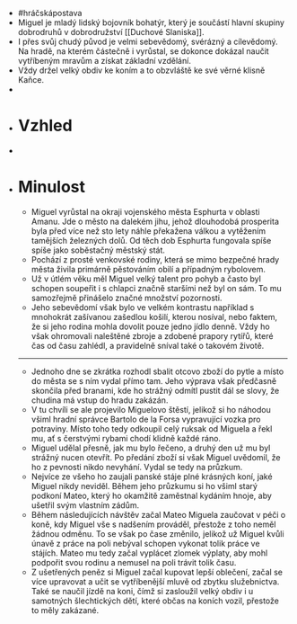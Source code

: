 - #hráčskápostava
- Miguel je mladý lidský bojovník bohatýr, který je součástí hlavní skupiny dobrodruhů v dobrodružství [[Duchové Slaniska]].
- I přes svůj chudý původ je velmi sebevědomý, svérázný a cílevědomý. Na hradě, na kterém částečně i vyrůstal, se dokonce dokázal naučit vytříbeným mravům a získat základní vzdělání.
- Vždy držel velký obdiv ke koním a to obzvláště ke své věrné klisně Kaňce.
-
- # Vzhled
-
- # Minulost
	- Miguel vyrůstal na okraji vojenského města Esphurta v oblasti Amanu. Jde o město na dalekém jihu, jehož dlouhodobá prosperita byla před více než sto lety náhle překažena válkou a vytěžením tamějších železných dolů. Od těch dob Esphurta fungovala spíše spíše jako soběstačný městský stát.
	- Pochází z prosté venkovské rodiny, která se mimo bezpečné hrady města živila primárně pěstováním obilí a případným rybolovem.
	- Už v útlém věku měl Miguel velký talent pro pohyb a často byl schopen soupeřit i s chlapci značně staršími než byl on sám. To mu samozřejmě přinášelo značné množství pozornosti.
	- Jeho sebevědomí však bylo ve velkém kontrastu například s mnohokrát zašívanou zašedlou košilí, kterou nosíval, nebo faktem, že si jeho rodina mohla dovolit pouze jedno jídlo denně. Vždy ho však ohromovali naleštěné zbroje a zdobené prapory rytířů, které čas od času zahlédl, a pravidelně sníval také o takovém životě.
	- ---
	- Jednoho dne se zkrátka rozhodl sbalit otcovo zboží do pytle a místo do města se s ním vydal přímo tam. Jeho výprava však předčasně skončila před branami, kde ho strážný odmítl pustit dál se slovy, že chudina má vstup do hradu zakázán.
	- V tu chvíli se ale projevilo Miguelovo štěstí, jelikož si ho náhodou všiml hradní správce Bartolo de la Forsa vypravující vozka pro potraviny. Místo toho tedy odkoupil celý ruksak od Miguela a řekl mu, ať s čerstvými rybami chodí klidně každé ráno.
	- Miguel udělal přesně, jak mu bylo řečeno, a druhý den už mu byl strážný nucen otevřít. Po předání zboží si však Miguel uvědomil, že ho z pevnosti nikdo nevyhání. Vydal se tedy na průzkum.
	- Nejvíce ze všeho ho zaujali panské stáje plné krásných koní, jaké Miguel nikdy neviděl. Během jeho průzkumu si ho všiml starý podkoní Mateo, který ho okamžitě zaměstnal kydáním hnoje, aby ušetřil svým vlastním zádům.
	- Během následujících návštěv začal Mateo Miguela zaučovat v péči o koně, kdy Miguel vše s nadšením prováděl, přestože z toho neměl žádnou odměnu. To se však po čase změnilo, jelikož už Miguel kvůli únavě z práce na poli nebýval schopen vykonat tolik práce ve stájích. Mateo mu tedy začal vyplácet zlomek výplaty, aby mohl podpořit svou rodinu a nemusel na poli trávit tolik času.
	- Z ušetřených peněz si Miguel začal kupovat lepší oblečení, začal se více upravovat a učit se vytříbenější mluvě od zbytku služebnictva. Také se naučil jízdě na koni, čímž si zasloužil velký obdiv i u samotných šlechtických dětí, které občas na koních vozil, přestože to měly zakázané.